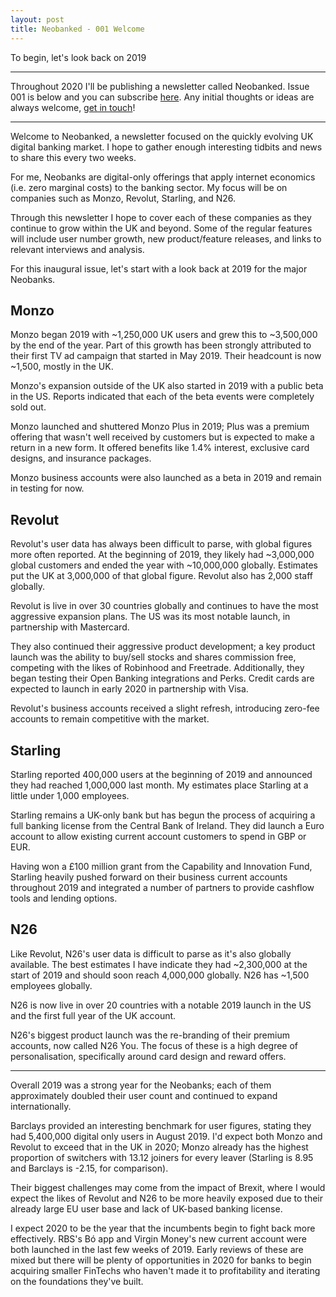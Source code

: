 ```yaml
---
layout: post
title: Neobanked - 001 Welcome
---
```


To begin, let's look back on 2019

---

Throughout 2020 I'll be publishing a newsletter called Neobanked. Issue 001 is below and you can subscribe [here](https://neobanked.substack.com). Any initial thoughts or ideas are always welcome, [get in touch](murdo.connochie@gmail.com)!

---

Welcome to Neobanked, a newsletter focused on the quickly evolving UK digital banking market. I hope to gather enough interesting tidbits and news to share this every two weeks.

For me, Neobanks are digital-only offerings that apply internet economics (i.e. zero marginal costs) to the banking sector. My focus will be on companies such as Monzo, Revolut, Starling, and N26. 

Through this newsletter I hope to cover each of these companies as they continue to grow within the UK and beyond. Some of the regular features will include user number growth, new product/feature releases, and links to relevant interviews and analysis.

For this inaugural issue, let's start with a look back at 2019 for the major Neobanks.

## Monzo
Monzo began 2019 with ~1,250,000 UK users and grew this to ~3,500,000 by the end of the year. Part of this growth has been strongly attributed to their first TV ad campaign that started in May 2019. Their headcount is now ~1,500, mostly in the UK.

Monzo's expansion outside of the UK also started in 2019 with a public beta in the US. Reports indicated that each of the beta events were completely sold out.

Monzo launched and shuttered Monzo Plus in 2019; Plus was a premium offering that wasn't well received by customers but is expected to make a return in a new form. It offered benefits like 1.4% interest, exclusive card designs, and  insurance packages.

Monzo business accounts were also launched as a beta in 2019 and remain in testing for now.

## Revolut
Revolut's user data has always been difficult to parse, with global figures more often reported. At the beginning of 2019, they likely had ~3,000,000 global customers and ended the year with ~10,000,000 globally. Estimates put the UK at 3,000,000 of that global figure. Revolut also has 2,000 staff globally.

Revolut is live in over 30 countries globally and continues to have the most aggressive expansion plans. The US was its most notable launch, in partnership with Mastercard. 

They also continued their aggressive product development; a key product launch was the ability to buy/sell stocks and shares commission free, competing with the likes of Robinhood and Freetrade. Additionally, they began testing their Open Banking integrations and Perks. Credit cards are expected to launch in early 2020 in partnership with Visa.

Revolut's business accounts received a slight refresh, introducing zero-fee accounts to remain competitive with the market.

## Starling
Starling reported 400,000 users at the beginning of 2019 and announced they had reached 1,000,000 last month. My estimates place Starling at a little under 1,000 employees.

Starling remains a UK-only bank but has begun the process of acquiring a full banking license from the Central Bank of Ireland. They did launch a Euro account to allow existing current account customers to spend in GBP or EUR.

Having won a £100 million grant from the Capability and Innovation Fund, Starling heavily pushed forward on their business current accounts throughout 2019 and integrated a number of partners to provide cashflow tools and lending options.

## N26
Like Revolut, N26's user data is difficult to parse as it's also globally available. The best estimates I have indicate they had ~2,300,000 at the start of 2019 and should soon reach 4,000,000 globally. N26 has ~1,500 employees globally.

N26 is now live in over 20 countries with a notable 2019 launch in the US and the first full year of the UK account. 

N26's biggest product launch was the re-branding of their premium accounts, now called N26 You. The focus of these is a high degree of personalisation, specifically around card design and reward offers.

---

Overall 2019 was a strong year for the Neobanks; each of them approximately doubled their user count and continued to expand internationally. 

Barclays provided an interesting benchmark for user figures, stating they had 5,400,000 digital only users in August 2019. I'd expect both Monzo and Revolut to exceed that in the UK in 2020; Monzo already has the highest proportion of switchers with 13.12 joiners for every leaver (Starling is 8.95 and Barclays is -2.15, for comparison).

Their biggest challenges may come from the impact of Brexit, where I would expect the likes of Revolut and N26 to be more heavily exposed due to their already large EU user base and lack of UK-based banking license. 

I expect 2020 to be the year that the incumbents begin to fight back more effectively. RBS's Bó app and Virgin Money's new current account were both launched in the last few weeks of 2019. Early reviews of these are mixed but there will be plenty of opportunities in 2020 for banks to begin acquiring smaller FinTechs who haven't made it to profitability and iterating on the foundations they've built.
